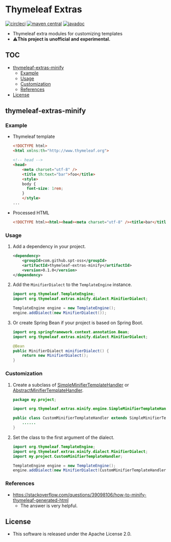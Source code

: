 # Thymeleaf Extras

[![circleci](https://img.shields.io/badge/circleci-thymeleaf--extras-brightgreen.svg)](https://circleci.com/gh/spt-oss/thymeleaf-extras)
[![maven central](https://img.shields.io/badge/maven_central-thymeleaf--extras-blue.svg)](https://mvnrepository.com/artifact/com.github.spt-oss/thymeleaf-extras)
[![javadoc](https://img.shields.io/badge/javadoc-thymeleaf--extras-blue.svg)](https://www.javadoc.io/doc/com.github.spt-oss/thymeleaf-extras)

* Thymeleaf extra modules for customizing templates
* ⚠️**This project is unofficial and experimental.**

## TOC

* [thymeleaf-extras-minify](#thymeleaf-extras-minify)
	* [Example](#example)
	* [Usage](#usage)
	* [Customization](#customization)
	* [References](#references)
* [License](#license)

## thymeleaf-extras-minify

### Example

* Thymeleaf template
	```html
	<!DOCTYPE html>
	<html xmlns:th="http://www.thymeleaf.org">
	
	<!-- head -->
	<head>
	    <meta charset="utf-8" />
	    <title th:text="bar">foo</title>
	    <style>
	    body {
	      font-size: 1rem;
	    }
	    </style>
	...
	```
* Processed HTML
	```html
	<!DOCTYPE html><html><head><meta charset="utf-8" /><title>bar</title><style>body { font-size: 1rem; }</style>...
	```

### Usage

1. Add a dependency in your project.

	```xml
	<dependency>
		<groupId>com.github.spt-oss</groupId>
		<artifactId>thymeleaf-extras-minify</artifactId>
		<version>0.1.0</version>
	</dependency>
	```

2. Add the `MinifierDialect` to the `TemplateEngine` instance.

	```java
	import org.thymeleaf.TemplateEngine;
	import org.thymeleaf.extras.minify.dialect.MinifierDialect;
	
	TemplateEngine engine = new TemplateEngine();
	engine.addDialect(new MinifierDialect());
	```

3. Or create Spring Bean if your project is based on Spring Boot.

	```java
	import org.springframework.context.annotation.Bean;
	import org.thymeleaf.extras.minify.dialect.MinifierDialect;
	
	@Bean
	public MinifierDialect minifierDialect() {
		return new MinifierDialect();
	}
	```

### Customization

1. Create a subclass of 
[SimpleMinifierTemplateHandler](./thymeleaf-extras-minify/src/main/java/org/thymeleaf/extras/minify/engine/SimpleMinifierTemplateHandler.java) 
or 
[AbstractMinifierTemplateHandler](./thymeleaf-extras-minify/src/main/java/org/thymeleaf/extras/minify/engine/AbstractMinifierTemplateHandler.java).

	```java
	package my.project;
	
	import org.thymeleaf.extras.minify.engine.SimpleMinifierTemplateHandler;
	
	public class CustomMinifierTemplateHandler extends SimpleMinifierTemplateHandler {
		......
	}
	```

2. Set the class to the first argument of the dialect.

	```java
	import org.thymeleaf.TemplateEngine;
	import org.thymeleaf.extras.minify.dialect.MinifierDialect;
	import my.project.CustomMinifierTemplateHandler;
	
	TemplateEngine engine = new TemplateEngine();
	engine.addDialect(new MinifierDialect(CustomMinifierTemplateHandler.class));
	```

### References

* https://stackoverflow.com/questions/39098106/how-to-minify-thymeleaf-generated-html
  * The answer is very helpful.

## License

* This software is released under the Apache License 2.0.
